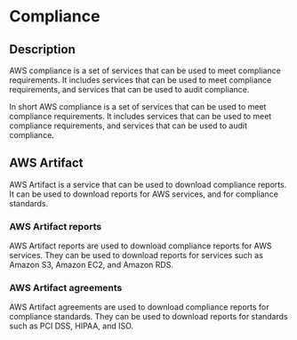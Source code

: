 # Compliance

## Description

AWS compliance is a set of services that can be used to meet compliance requirements. It includes services that can be used to meet compliance requirements, and services that can be used to audit compliance.

In short AWS compliance is a set of services that can be used to meet compliance requirements. It includes services that can be used to meet compliance requirements, and services that can be used to audit compliance.

## AWS Artifact

AWS Artifact is a service that can be used to download compliance reports. It can be used to download reports for AWS services, and for compliance standards.

### AWS Artifact reports

AWS Artifact reports are used to download compliance reports for AWS services. They can be used to download reports for services such as Amazon S3, Amazon EC2, and Amazon RDS.

### AWS Artifact agreements

AWS Artifact agreements are used to download compliance reports for compliance standards. They can be used to download reports for standards such as PCI DSS, HIPAA, and ISO.
